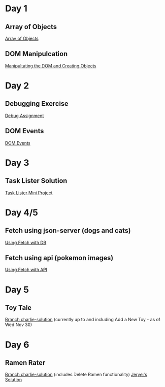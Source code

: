 # Day 1
## Array of Objects
[Array of Objects](https://github.com/jeryelblanco/arrayofobj)
## DOM Manipulcation
[Manipultating the DOM and Creating Objects](https://github.com/jeryelblanco/DOM-AND-OBJECTS)
# Day 2
## Debugging Exercise
[Debug Assignment](https://github.com/jeryelblanco/Debug-Exercise)
## DOM Events
[DOM Events](https://github.com/jeryelblanco/DOM-EVENTS)
# Day 3
## Task Lister Solution
[Task Lister Mini Project](https://github.com/jeryelblanco/Task-Lister-Solution)
# Day 4/5
## Fetch using json-server (dogs and cats)
[Using Fetch with DB](https://github.com/jeryelblanco/catsanddogs)
## Fetch using api (pokemon images)
[Using Fetch with API](https://github.com/jeryelblanco/fetch-using-api)
# Day 5
## Toy Tale
[Branch charlie-solution](https://github.com/learn-co-curriculum/phase-1-practice-toy-tale/tree/charlie-solution)
(currently up to and including Add a New Toy - as of Wed Nov 30)
# Day 6
## Ramen Rater
[Branch charlie-solution](https://github.com/learn-co-curriculum/phase-1-mock-cc-ramen-rater/tree/charlie-solution)
(includes Delete Ramen functionality)
[Jeryel's Solution](https://github.com/jeryelblanco/ramen-rater)
